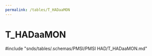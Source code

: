 ```yaml
---
permalink: /tables/T_HADaaMON
---
```

# T\_HADaaMON
<!-- SPDX-License-Identifier: MPL-2.0 -->

<!-- ATTENTION : Ne pas supprimer ou modifier la ligne ci-dessous -->
#include "snds/tables/.schemas/PMSI/PMSI HAD/T_HADaaMON.md"
<!-- ATTENTION : Ne pas supprimer ou modifier la ligne ci-dessus -->
